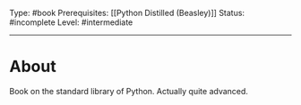 Type: #book
Prerequisites: [[Python Distilled (Beasley)]]
Status: #incomplete 
Level: #intermediate 

----
# About

Book on the standard library of Python. Actually quite advanced.